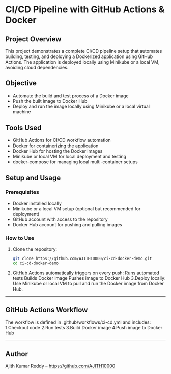 # CI/CD Pipeline with GitHub Actions & Docker

## Project Overview  
This project demonstrates a complete CI/CD pipeline setup that automates building, testing, and deploying a Dockerized application using GitHub Actions. The application is deployed locally using Minikube or a local VM, avoiding cloud dependencies.

## Objective  
- Automate the build and test process of a Docker image  
- Push the built image to Docker Hub  
- Deploy and run the image locally using Minikube or a local virtual machine  

## Tools Used  
- GitHub Actions for CI/CD workflow automation  
- Docker for containerizing the application  
- Docker Hub for hosting the Docker images  
- Minikube or local VM for local deployment and testing  
- docker-compose for managing local multi-container setups

## Setup and Usage

### Prerequisites  
- Docker installed locally  
- Minikube or a local VM setup (optional but recommended for deployment)  
- GitHub account with access to the repository  
- Docker Hub account for pushing and pulling images  

### How to Use  
1. Clone the repository:  
   ```bash
   git clone https://github.com/AJITH10000/ci-cd-docker-demo.git
   cd ci-cd-docker-demo

2. GitHub Actions automatically triggers on every push:
Runs automated tests
Builds Docker image
Pushes image to Docker Hub
3.Deploy locally:
Use Minikube or local VM to pull and run the Docker image from Docker Hub.
---

## GitHub Actions Workflow
The workflow is defined in .github/workflows/ci-cd.yml and includes:
1.Checkout code
2.Run tests
3.Build Docker image
4.Push image to Docker Hub

---
## Author
Ajith Kumar Reddy – https://github.com/AJITH10000
